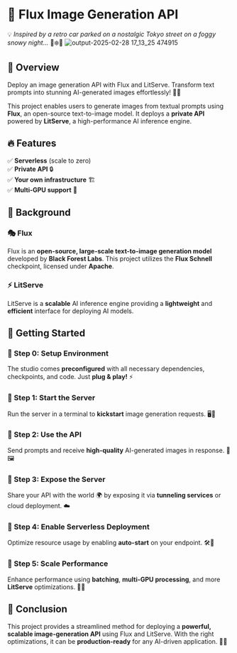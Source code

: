 # 🚀 Flux Image Generation API

💡 *Inspired by a retro car parked on a nostalgic Tokyo street on a foggy snowy night…* 🌃❄️🚗
![output-2025-02-28 17_13_25 474915](https://github.com/user-attachments/assets/0b4e1f8a-6c5f-4255-9bb1-fbe572c0e2f1)

## 🌟 Overview
Deploy an image generation API with Flux and LitServe. Transform text prompts into stunning AI-generated images effortlessly! 🎨✨

This project enables users to generate images from textual prompts using **Flux**, an open-source text-to-image model. It deploys a **private API** powered by **LitServe**, a high-performance AI inference engine. 

## 🔥 Features
✅ **Serverless** (scale to zero)  
✅ **Private API** 🔒  
✅ **Your own infrastructure** 🏗️  
✅ **Multi-GPU support** 🚀  

## 🧠 Background
### 🎭 Flux
Flux is an **open-source, large-scale text-to-image generation model** developed by **Black Forest Labs**. This project utilizes the **Flux Schnell** checkpoint, licensed under **Apache**.

### ⚡ LitServe
LitServe is a **scalable** AI inference engine providing a **lightweight** and **efficient** interface for deploying AI models.

## 🚀 Getting Started
### 🔹 Step 0: Setup Environment
The studio comes **preconfigured** with all necessary dependencies, checkpoints, and code. Just **plug & play!** ⚡

### 🔹 Step 1: Start the Server
Run the server in a terminal to **kickstart** image generation requests. 🖥️💨

### 🔹 Step 2: Use the API
Send prompts and receive **high-quality** AI-generated images in response. 📩🖼️

### 🔹 Step 3: Expose the Server
Share your API with the world 🌍 by exposing it via **tunneling services** or cloud deployment. ☁️

### 🔹 Step 4: Enable Serverless Deployment
Optimize resource usage by enabling **auto-start** on your endpoint. 🛠️🚦

### 🔹 Step 5: Scale Performance
Enhance performance using **batching**, **multi-GPU processing**, and more **LitServe** optimizations. 🚀🔧

## 🎯 Conclusion
This project provides a streamlined method for deploying a **powerful, scalable image-generation API** using Flux and LitServe. With the right optimizations, it can be **production-ready** for any AI-driven application. 🚀💡


